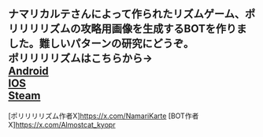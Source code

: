 ナマリカルテさんによって作られたリズムゲーム、ポリリリリズムの攻略用画像を生成するBOTを作りました。難しいパターンの研究にどうぞ。  
ポリリリリズムはこちらから→  
[Android](https://x.gd/inZ1m)  
[IOS](https://x.gd/R1DOz)  
[Steam](https://x.gd/PpFth)  
---
[ポリリリリズム作者X]https://x.com/NamariKarte
[BOT作者X]https://x.com/Almostcat_kyopr  
